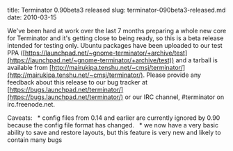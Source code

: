 title: Terminator 0.90beta3 released
slug: terminator-090beta3-released.md
date: 2010-03-15


We've been hard at work over the last 7 months preparing a whole new core for Terminator and it's getting close to being ready, so this is a beta release intended for testing only. Ubuntu packages have been uploaded to our test PPA ([https://launchpad.net/~gnome-terminator/+archive/test](https://launchpad.net/~gnome-terminator/+archive/test)) and a tarball is available from [http://mairukipa.tenshu.net/~cmsj/terminator/](http://mairukipa.tenshu.net/~cmsj/terminator/).
Please provide any feedback about this release to our bug tracker at [https://bugs.launchpad.net/terminator/](https://bugs.launchpad.net/terminator/) or our IRC channel, \#terminator on irc.freenode.net.

Caveats:
  * config files from 0.14 and earlier are currently ignored by 0.90 because the config file format has changed.
  * we now have a very basic ability to save and restore layouts, but this feature is very new and likely to contain many bugs